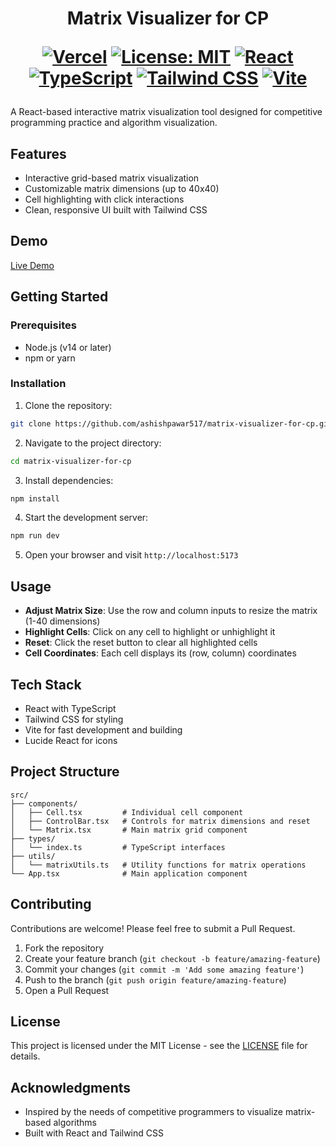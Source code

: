 <h1 align="center"> Matrix Visualizer for CP
  <p align="center">

[![Vercel](https://img.shields.io/badge/Vercel-Deployed-1A1A1A?logo=vercel&logoColor=white)](https://matrix-visualizer-blush.vercel.app/)
[![License: MIT](https://img.shields.io/badge/License-MIT-yellow.svg)](https://opensource.org/licenses/MIT)
[![React](https://img.shields.io/badge/React-18-blue.svg)](https://reactjs.org/)
[![TypeScript](https://img.shields.io/badge/TypeScript-5-blue.svg)](https://www.typescriptlang.org/)
[![Tailwind CSS](https://img.shields.io/badge/Tailwind_CSS-3-38B2AC.svg)](https://tailwindcss.com/)
[![Vite](https://img.shields.io/badge/Vite-5-646CFF.svg)](https://vitejs.dev/)

  </p>
 </h1>
  


</div>


A React-based interactive matrix visualization tool designed for competitive programming practice and algorithm visualization.

## Features

- Interactive grid-based matrix visualization
- Customizable matrix dimensions (up to 40x40)
- Cell highlighting with click interactions
- Clean, responsive UI built with Tailwind CSS

## Demo

[Live Demo](https://matrix-visualizer.netlify.app/) 

<!-- ![Matrix Visualizer Screenshot](./screenshot.png) -->

## Getting Started

### Prerequisites

- Node.js (v14 or later)
- npm or yarn

### Installation

1. Clone the repository:

```bash
git clone https://github.com/ashishpawar517/matrix-visualizer-for-cp.git
```

2. Navigate to the project directory:

```bash
cd matrix-visualizer-for-cp
```

3. Install dependencies:

```bash
npm install
```

4. Start the development server:

```bash
npm run dev
```

5. Open your browser and visit `http://localhost:5173`

## Usage

- **Adjust Matrix Size**: Use the row and column inputs to resize the matrix (1-40 dimensions)
- **Highlight Cells**: Click on any cell to highlight or unhighlight it
- **Reset**: Click the reset button to clear all highlighted cells
- **Cell Coordinates**: Each cell displays its (row, column) coordinates

## Tech Stack

- React with TypeScript
- Tailwind CSS for styling
- Vite for fast development and building
- Lucide React for icons

## Project Structure

```
src/
├── components/
│   ├── Cell.tsx         # Individual cell component
│   ├── ControlBar.tsx   # Controls for matrix dimensions and reset
│   └── Matrix.tsx       # Main matrix grid component
├── types/
│   └── index.ts         # TypeScript interfaces
├── utils/
│   └── matrixUtils.ts   # Utility functions for matrix operations
└── App.tsx              # Main application component
```

## Contributing

Contributions are welcome! Please feel free to submit a Pull Request.

1. Fork the repository
2. Create your feature branch (`git checkout -b feature/amazing-feature`)
3. Commit your changes (`git commit -m 'Add some amazing feature'`)
4. Push to the branch (`git push origin feature/amazing-feature`)
5. Open a Pull Request

## License

This project is licensed under the MIT License - see the [LICENSE](/LICENSE) file for details.

## Acknowledgments

- Inspired by the needs of competitive programmers to visualize matrix-based algorithms
- Built with React and Tailwind CSS

